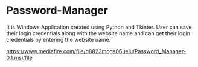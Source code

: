 # Password-Manager
It is Windows Application created using Python and Tkinter. 
User can save their login credentials along with the website name and can get their login credentials by entering the website name.

https://www.mediafire.com/file/q8823mogs06ueiu/Password_Manager-0.1.msi/file

